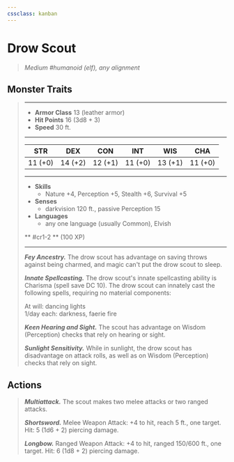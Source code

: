 ```yaml
---
cssclass: kanban
---
```


# Drow Scout
>*Medium #humanoid (elf), any alignment*
## Monster Traits
>___
>- **Armor Class** 13 (leather armor)
>- **Hit Points** 16 (3d8 + 3)
>- **Speed** 30 ft.
>___
>|STR|DEX|CON|INT|WIS|CHA|
>|:---:|:---:|:---:|:---:|:---:|:---:|
>|11 (+0)|14 (+2)|12 (+1)|11 (+0)|13 (+1)|11 (+0)|
>___
>- **Skills**
>	 - Nature +4, Perception +5, Stealth +6, Survival +5
>- **Senses**
>	 - darkvision 120 ft., passive Perception 15
>- **Languages**
>	 - any one language (usually Common), Elvish
>
> ** #cr1-2 ** (100 XP)
>___
>***Fey Ancestry.*** The drow scout has advantage on saving throws against being charmed, and magic can't put the drow scout to sleep.  
>
>***Innate Spellcasting.*** The drow scout's innate spellcasting ability is Charisma (spell save DC 10). The drow scout can innately cast the following spells, requiring no material components:  
>
>At will: dancing lights  
>1/day each: darkness, faerie fire  
>
>
>***Keen Hearing and Sight.*** The scout has advantage on Wisdom (Perception) checks that rely on hearing or sight.  
>
>***Sunlight Sensitivity.*** While in sunlight, the drow scout has disadvantage on attack rolls, as well as on Wisdom (Perception) checks that rely on sight.  
>
## Actions
>***Multiattack.*** The scout makes two melee attacks or two ranged attacks.  
>
>***Shortsword.*** Melee Weapon Attack: +4 to hit, reach 5 ft., one target. Hit: 5 (1d6 + 2) piercing damage.  
>
>***Longbow.*** Ranged Weapon Attack: +4 to hit, ranged 150/600 ft., one target. Hit: 6 (1d8 + 2) piercing damage.